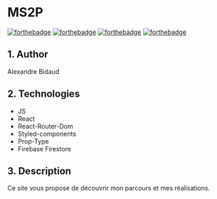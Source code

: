 # MS2P 
[![forthebadge](https://alxbdo.github.io/RHDatePicker/src/img/made-with-react.svg)](https://forthebadge.com) 
[![forthebadge](https://alxbdo.github.io/BidaudAlexandre_14_08022022/src/assets/use-firestore.svg)](https://forthebadge.com) 
[![forthebadge](https://alxbdo.github.io/BidaudAlexandre_14_08022022/src/assets/use-prop-type.svg)](https://forthebadge.com) 
[![forthebadge](https://alxbdo.github.io/BidaudAlexandre_14_08022022/src/assets/use-styled-components.svg)](https://forthebadge.com) 


## 1. Author

Alexandre Bidaud


## 2. Technologies

- JS 
- React 
- React-Router-Dom 
- Styled-components 
- Prop-Type 
- Firebase Firestore 


## 3. Description 

Ce site vous propose de découvrir mon parcours et mes réalisations.

